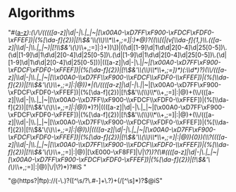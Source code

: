 # Algorithms

"#([a-z]([a-z]|\\d|\\+|-|\\.)*):(\\/\\/(((([a-z]|\\d|-|\\.|_|~|[\\x00A0-\\xD7FF\\xF900-\\xFDCF\\xFDF0-\\xFFEF])|(%[\\da-f]{2})|[!\\$&'\\(\\)\\*\\+,;=]|:)*@)?((\\[(|(v[\\da-f]{1,}\\.(([a-z]|\\d|-|\\.|_|~)|[!\\$&'\\(\\)\\*\\+,;=]|:)+))\\])|((\\d|[1-9]\\d|1\\d\\d|2[0-4]\\d|25[0-5])\\.(\\d|[1-9]\\d|1\\d\\d|2[0-4]\\d|25[0-5])\\.(\\d|[1-9]\\d|1\\d\\d|2[0-4]\\d|25[0-5])\\.(\\d|[1-9]\\d|1\\d\\d|2[0-4]\\d|25[0-5]))|(([a-z]|\\d|-|\\.|_|~|[\\x00A0-\\xD7FF\\xF900-\\xFDCF\\xFDF0-\\xFFEF])|(%[\\da-f]{2})|[!\\$&'\\(\\)\\*\\+,;=])*)(:\\d*)?)(\\/(([a-z]|\\d|-|\\.|_|~|[\\x00A0-\\xD7FF\\xF900-\\xFDCF\\xFDF0-\\xFFEF])|(%[\\da-f]{2})|[!\\$&'\\(\\)\\*\\+,;=]|:|@)*)*|(\\/((([a-z]|\\d|-|\\.|_|~|[\\x00A0-\\xD7FF\\xF900-\\xFDCF\\xFDF0-\\xFFEF])|(%[\\da-f]{2})|[!\\$&'\\(\\)\\*\\+,;=]|:|@)+(\\/(([a-z]|\\d|-|\\.|_|~|[\\x00A0-\\xD7FF\\xF900-\\xFDCF\\xFDF0-\\xFFEF])|(%[\\da-f]{2})|[!\\$&'\\(\\)\\*\\+,;=]|:|@)*)*)?)|((([a-z]|\\d|-|\\.|_|~|[\\x00A0-\\xD7FF\\xF900-\\xFDCF\\xFDF0-\\xFFEF])|(%[\\da-f]{2})|[!\\$&'\\(\\)\\*\\+,;=]|:|@)+(\\/(([a-z]|\\d|-|\\.|_|~|[\\x00A0-\\xD7FF\\xF900-\\xFDCF\\xFDF0-\\xFFEF])|(%[\\da-f]{2})|[!\\$&'\\(\\)\\*\\+,;=]|:|@)*)*)|((([a-z]|\\d|-|\\.|_|~|[\\x00A0-\\xD7FF\\xF900-\\xFDCF\\xFDF0-\\xFFEF])|(%[\\da-f]{2})|[!\\$&'\\(\\)\\*\\+,;=]|:|@)){0})(\\?((([a-z]|\\d|-|\\.|_|~|[\\x00A0-\\xD7FF\\xF900-\\xFDCF\\xFDF0-\\xFFEF])|(%[\\da-f]{2})|[!\\$&'\\(\\)\\*\\+,;=]|:|@)|[\\xE000-\\xF8FF]|\\/|\\?)*)?(\\#((([a-z]|\\d|-|\\.|_|~|[\\x00A0-\\xD7FF\\xF900-\\xFDCF\\xFDF0-\\xFFEF])|(%[\\da-f]{2})|[!\\$&'\\(\\)\\*\\+,;=]|:|@)|\\/|\\?)*)?#iS "

"@(https?|ftp)://(-\\.)?([^\\s/?\\.#-]+\\.?)+(/[^\\s]*)?$@iS"
